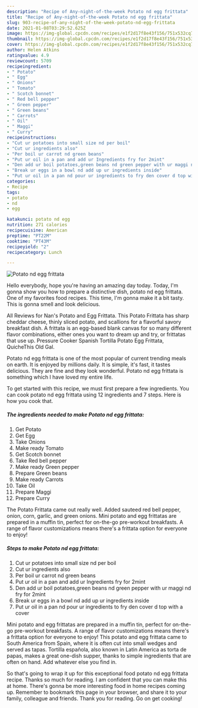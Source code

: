 ```yaml
---
description: "Recipe of Any-night-of-the-week Potato nd egg frittata"
title: "Recipe of Any-night-of-the-week Potato nd egg frittata"
slug: 903-recipe-of-any-night-of-the-week-potato-nd-egg-frittata
date: 2021-01-08T03:29:52.625Z
image: https://img-global.cpcdn.com/recipes/e1f2d17f8e43f156/751x532cq70/potato-nd-egg-frittata-recipe-main-photo.jpg
thumbnail: https://img-global.cpcdn.com/recipes/e1f2d17f8e43f156/751x532cq70/potato-nd-egg-frittata-recipe-main-photo.jpg
cover: https://img-global.cpcdn.com/recipes/e1f2d17f8e43f156/751x532cq70/potato-nd-egg-frittata-recipe-main-photo.jpg
author: Helen Atkins
ratingvalue: 4.9
reviewcount: 5709
recipeingredient:
- " Potato"
- " Egg"
- " Onions"
- " Tomato"
- " Scotch bonnet"
- " Red bell pepper"
- " Green pepper"
- " Green beans"
- " Carrots"
- " Oil"
- " Maggi"
- " Curry"
recipeinstructions:
- "Cut ur potatoes into small size nd per boil"
- "Cut ur ingredients also"
- "Per boil ur carrot nd green beans"
- "Put ur oil in a pan and add ur Ingredients fry for 2mint"
- "Den add ur boil potatoes,green beans nd green pepper with ur maggi nd fry for 2mint"
- "Break ur eggs in a bowl nd add up ur ingredients inside"
- "Put ur oil in a pan nd pour ur ingredients to fry den cover d top with a cover"
categories:
- Recipe
tags:
- potato
- nd
- egg

katakunci: potato nd egg 
nutrition: 271 calories
recipecuisine: American
preptime: "PT22M"
cooktime: "PT43M"
recipeyield: "2"
recipecategory: Lunch

---
```



![Potato nd egg frittata](https://img-global.cpcdn.com/recipes/e1f2d17f8e43f156/751x532cq70/potato-nd-egg-frittata-recipe-main-photo.jpg)

Hello everybody, hope you're having an amazing day today. Today, I'm gonna show you how to prepare a distinctive dish, potato nd egg frittata. One of my favorites food recipes. This time, I'm gonna make it a bit tasty. This is gonna smell and look delicious.

All Reviews for Nan&#39;s Potato and Egg Frittata. This Potato Frittata has sharp cheddar cheese, thinly sliced potato, and scallions for a flavorful savory breakfast dish. A frittata is an egg-based blank canvas for so many different flavor combinations, either ones you want to dream up and try, or frittatas that use up. Pressure Cooker Spanish Tortilla Potato Egg Frittata, QuicheThis Old Gal.

Potato nd egg frittata is one of the most popular of current trending meals on earth. It is enjoyed by millions daily. It is simple, it's fast, it tastes delicious. They are fine and they look wonderful. Potato nd egg frittata is something which I have loved my entire life.


To get started with this recipe, we must first prepare a few ingredients. You can cook potato nd egg frittata using 12 ingredients and 7 steps. Here is how you cook that.

<!--inarticleads1-->

##### The ingredients needed to make Potato nd egg frittata:

1. Get  Potato
1. Get  Egg
1. Take  Onions
1. Make ready  Tomato
1. Get  Scotch bonnet
1. Take  Red bell pepper
1. Make ready  Green pepper
1. Prepare  Green beans
1. Make ready  Carrots
1. Take  Oil
1. Prepare  Maggi
1. Prepare  Curry


The Potato Frittata came out really well. Added sauteed red bell pepper, onion, corn, garlic, and green onions. Mini potato and egg frittatas are prepared in a muffin tin, perfect for on-the-go pre-workout breakfasts. A range of flavor customizations means there&#39;s a frittata option for everyone to enjoy! 

<!--inarticleads2-->

##### Steps to make Potato nd egg frittata:

1. Cut ur potatoes into small size nd per boil
1. Cut ur ingredients also
1. Per boil ur carrot nd green beans
1. Put ur oil in a pan and add ur Ingredients fry for 2mint
1. Den add ur boil potatoes,green beans nd green pepper with ur maggi nd fry for 2mint
1. Break ur eggs in a bowl nd add up ur ingredients inside
1. Put ur oil in a pan nd pour ur ingredients to fry den cover d top with a cover


Mini potato and egg frittatas are prepared in a muffin tin, perfect for on-the-go pre-workout breakfasts. A range of flavor customizations means there&#39;s a frittata option for everyone to enjoy! This potato and egg frittata came to South America from Spain, where it is often cut into small wedges and served as tapas. Tortilla española, also known in Latin America as torta de papas, makes a great one-dish supper, thanks to simple ingredients that are often on hand. Add whatever else you find in. 

So that's going to wrap it up for this exceptional food potato nd egg frittata recipe. Thanks so much for reading. I am confident that you can make this at home. There's gonna be more interesting food in home recipes coming up. Remember to bookmark this page in your browser, and share it to your family, colleague and friends. Thank you for reading. Go on get cooking!

